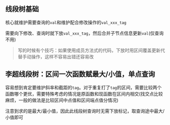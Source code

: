 ## 线段树基础

核心就维护需要查询的`val`和维护配合修改操作的`val_xxx_tag`

需要向下修改、查询时就下放`val_xxx_tag`，然后合并子节点信息更新`val`(仅查询不用)

> 写的时候有个技巧：如果使用成员方法式的代码，下放时用区间覆盖更新代替手动操作，这样不容易出错还容易改

## 李超线段树：区间一次函数赋最大/小值，单点查询

容易想到肯定要维护斜率和截距的`tag`。对于重复打了`tag`的区间，需要比较两个函数哪个更优，需要特殊考虑的情况是原函数和现函数在区间内相交(找交点比较麻烦，一般的做法是比较区间中点值和区间端点值分情况)

注意到求的是最大/最小值，因此此线段树查询时无需下放标记，取查询途中最大/小值即可